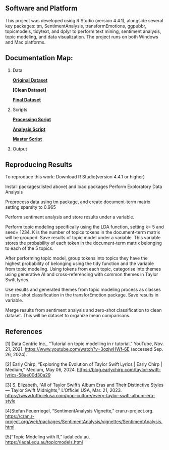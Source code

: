 ## Software and Platform

This project was developed using R Studio (version 4.4.1), alongside several key packages: tm, SentimentAnalysis, transformEmotions, ggpubbr, topicmodels, tidytext, and dplyr to perform text mining, sentiment analysis, topic modeling, and data visualization. The project runs on both Windows and Mac platforms.

## Documentation Map:
1. Data
   
     **[Original Dataset](https://github.com/cann-emma/DSProject1/blob/main/data/ts_discography_released.csv)**


     **[Clean Dataset]**


     **[Final Dataset](https://github.com/cann-emma/DSProject1/blob/main/data/ts_discography_clean.csv)**
   
1. Scripts
   
     **[Processing Script](https://github.com/cann-emma/DSProject1/blob/main/scripts/TSwiftLyric-DataCleaning.R)**

   
     **[Analysis Script](https://github.com/cann-emma/DSProject1/blob/main/scripts/TSwiftLyric-Analysis.R)**

   
     **[Master Script](https://github.com/cann-emma/DSProject1/blob/main/scripts/TSwiftLyricAnalysis.R)**
   
2. Output

## Reproducing Results
To reproduce this work:
Download R Studio(version 4.4.1 or higher)

Install packages(listed above) and load packages 
Perform Exploratory Data Analysis 

Preprocess data using tm package, and create document-term matrix setting sparsity to 0.965

Perform sentiment analysis and store results under a variable.

Perform topic modeling specifically using the LDA function, setting k= 5 and seed= 1234. K is the number of topics tokens in the document-term matrix will be grouped. Save results of topic model under a variable. This variable stores the probability of each token in the document-term matrix belonging to each of the 5 topics. 

After performing topic model, group tokens into topics they have the highest probability of belonging using the tidy function and the variable from topic modeling. Using tokens from each topic, categorise into themes using generative AI and cross-referencing with common themes in Taylor Swift lyrics.

Use results and generated themes from topic modeling process as classes in zero-shot classification in the transforEmotion package. Save results in variable. 

Merge results from sentiment analysis and zero-shot classification to clean dataset. This will be dataset to organize mean comparisons.



## References

[1] Data Centric Inc., “Tutorial on topic modelling in r tutorial,” YouTube, Nov. 21, 2021. 
https://www.youtube.com/watch?v=3ozjwHWf-6E (accessed Sep. 26, 2024).

[2] Early Chirp, “Exploring the Evolution of Taylor Swift Lyrics | Early Chirp | Medium,” Medium, May 06, 2024.
https://blog.earlychirp.com/taylor-swift-lyrics-58ae00d30a29

[3] S. Elizabeth, “All of Taylor Swift’s Album Eras and Their Distinctive Styles — Taylor Swift Midnights,” L’Officiel USA, Mar. 21, 2023.
https://www.lofficielusa.com/pop-culture/every-taylor-swift-album-era-style

[4]Stefan Feuerriegel, “SentimentAnalysis Vignette,” cran.r-project.org. 
https://cran.r-project.org/web/packages/SentimentAnalysis/vignettes/SentimentAnalysis.html

[5]“Topic Modeling with R,” ladal.edu.au.
https://ladal.edu.au/topicmodels.html
‌
‌
‌
